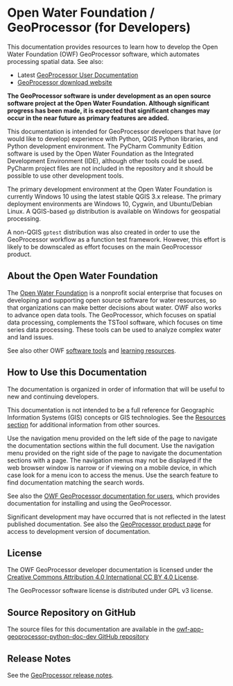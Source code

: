 # Open Water Foundation / GeoProcessor (for Developers) #

This documentation provides resources to learn how to develop the
Open Water Foundation (OWF) GeoProcessor software,
which automates processing spatial data.  See also:

* Latest [GeoProcessor User Documentation](http://software.openwaterfoundation.org/geoprocessor/latest/doc-user/)
* [GeoProcessor download website](http://software.openwaterfoundation.org/geoprocessor/)

**The GeoProcessor software is under development as an open source software project at the Open Water Foundation.
Although significant progress has been made, it is expected that significant changes may occur in the
near future as primary features are added.**

This documentation is intended for GeoProcessor developers that have (or would like to develop) experience with Python,
QGIS Python libraries, and Python development environment.
The PyCharm Community Edition software is used by the Open Water Foundation as the Integrated Development Environment (IDE),
although other tools could be used.
PyCharm project files are not included in the repository and it should be possible to use other development tools.

The primary development environment at the Open Water Foundation
is currently Windows 10 using the latest stable QGIS 3.x release.
The primary deployment environments are Windows 10, Cygwin, and Ubuntu/Debian Linux.
A QGIS-based `gp` distribution is available on Windows for geospatial processing.

A non-QGIS `gptest` distribution was also created
in order to use the GeoProcessor workflow as a function test framework.
However, this effort is likely to be downscaled as effort focuses on the main GeoProcessor product.

## About the Open Water Foundation ##

The [Open Water Foundation](http://openwaterfoundation.org) is a nonprofit social enterprise that focuses
on developing and supporting open source software for water resources, so that organizations can make better decisions about water.
OWF also works to advance open data tools.
The GeoProcessor, which focuses on spatial data processing,
complements the TSTool software, which focuses on time series data processing.
These tools can be used to analyze complex water and land issues.

See also other OWF [software tools](http://software.openwaterfoundation.org) and [learning resources](http://learn.openwaterfoundation.org).

## How to Use this Documentation ##

The documentation is organized in order of information that will be useful to new and continuing developers.

This documentation is not intended to be a full reference for Geographic Information Systems (GIS) concepts or GIS technologies.
See the [Resources section](../resources/resources) for additional information from other sources.

Use the navigation menu provided on the left side of the page to navigate the documentation sections within the full document.
Use the navigation menu provided on the right side of the page to navigate the documentation sections with a page.
The navigation menus may not be displayed if the web browser window is narrow or if viewing on a mobile device,
in which case look for a menu icon to access the menus.
Use the search feature to find documentation matching the search words.

See also the [OWF GeoProcessor documentation for users](http://software.openwaterfoundation.org/geoprocessor/latest/doc-user/),
which provides documentation for installing and using the GeoProcessor.

Significant development may have occurred that is not reflected in the latest published documentation.
See also the [GeoProcessor product page](http://software.openwaterfoundation.org/geoprocessor/) for access
to development version of documentation.

## License ##

The OWF GeoProcessor developer documentation is licensed under the
[Creative Commons Attribution 4.0 International CC BY 4.0 License](https://creativecommons.org/licenses/by/4.0).

The GeoProcessor software license is distributed under GPL v3 license.

## Source Repository on GitHub ##

The source files for this documentation are available in the
[owf-app-geoprocessor-python-doc-dev GitHub repository](https://github.com/OpenWaterFoundation/owf-app-geoprocessor-python-doc-dev)

## Release Notes ##

See the [GeoProcessor release notes](http://software.openwaterfoundation.org/geoprocessor/latest/doc-user/appendix-release-notes/release-notes/).
